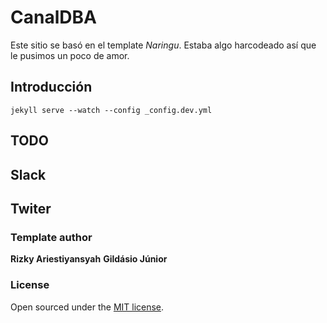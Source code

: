 # CanalDBA

Este sitio se basó en el template _Naringu_. Estaba algo harcodeado así que le pusimos un poco de amor.

## Introducción

```
jekyll serve --watch --config _config.dev.yml
```



## TODO

## Slack

## Twiter



### Template author
**Rizky Ariestiyansyah**
**Gildásio Júnior** 
### License
Open sourced under the [MIT license](LICENSE.md).
